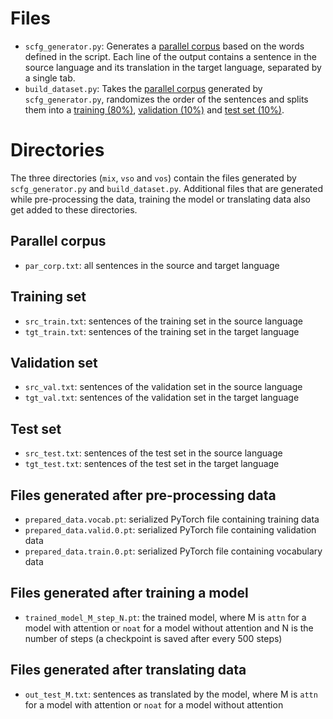 # Files
* `scfg_generator.py`: Generates a [parallel corpus](#parallel-corpus) based on the words defined in the script. Each line of the output contains a sentence in the source language and its translation in the target language, separated by a single tab.
* `build_dataset.py`: Takes the [parallel corpus](#parallel-corpus) generated by `scfg_generator.py`, randomizes the order of the sentences and splits them into a [training (80%)](#training-set), [validation (10%)](#validation-set) and [test set (10%)](#test-set).

# Directories
The three directories (`mix`, `vso` and `vos`) contain the files generated by `scfg_generator.py` and `build_dataset.py`. Additional files that are generated while pre-processing the data, training the model or translating data also get added to these directories.

## Parallel corpus
* `par_corp.txt`: all sentences in the source and target language

## Training set
* `src_train.txt`: sentences of the training set in the source language
* `tgt_train.txt`: sentences of the training set in the target language

## Validation set
* `src_val.txt`: sentences of the validation set in the source language
* `tgt_val.txt`: sentences of the validation set in the target language

## Test set
* `src_test.txt`: sentences of the test set in the source language
* `tgt_test.txt`: sentences of the test set in the target language

## Files generated after pre-processing data
* `prepared_data.vocab.pt`: serialized PyTorch file containing training data
* `prepared_data.valid.0.pt`: serialized PyTorch file containing validation data
* `prepared_data.train.0.pt`: serialized PyTorch file containing vocabulary data

## Files generated after training a model
* `trained_model_M_step_N.pt`: the trained model, where M is `attn` for a model with attention or `noat` for a model without attention and N is the number of steps (a checkpoint is saved after every 500 steps)

## Files generated after translating data
* `out_test_M.txt`: sentences as translated by the model, where M is `attn` for a model with attention or `noat` for a model without attention